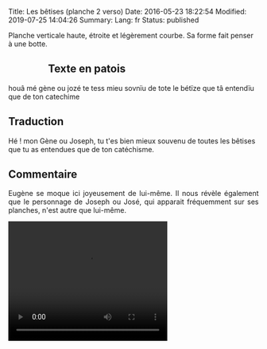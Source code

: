 Title: Les bêtises (planche 2 verso)
Date: 2016-05-23 18:22:54
Modified: 2019-07-25 14:04:26
Summary: 
Lang: fr
Status: published

Planche  verticale haute, étroite et légèrement courbe. Sa forme fait penser à une botte.



<figure class="image-block" style="float: left;">
  <img alt="" src="{static}/images/planche_2_verso.png">
  <figcaption style="max-width: 191px"></figcaption>
</figure>

## Texte en patois
houâ mé gène ou jozé te tess mieu sovnïu de tote le bétïze que tâ entendïu que de ton  catechime


## Traduction
Hé ! mon Gène ou Joseph, tu t'es bien mieux souvenu de toutes les bêtises que tu as entendues que de ton catéchisme.

## Commentaire
<p style=text-align:justify;">Eugène se moque ici joyeusement de lui-même. Il nous révèle également que le personnage de Joseph ou José, qui apparait fréquemment sur ses planches, n'est autre que lui-même.</p>


<video width="320" height="240" controls>
  <source src="https://d1njpgd0ygatdn.cloudfront.net/video_2bis-2.mp4" type="video/mp4">
</video>
